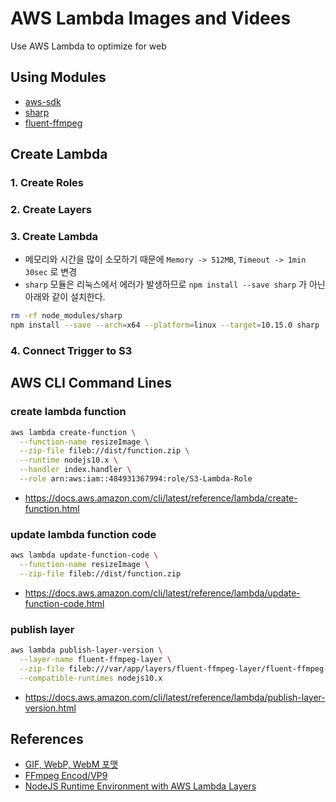 # AWS Lambda Images and Videes

Use AWS Lambda to optimize for web

## Using Modules

- [aws-sdk](https://docs.aws.amazon.com/AWSJavaScriptSDK/latest/index.html)
- [sharp](https://sharp.pixelplumbing.com/en/stable/)
- [fluent-ffmpeg](https://github.com/fluent-ffmpeg/node-fluent-ffmpeg)

## Create Lambda

### 1. Create Roles

### 2. Create Layers

### 3. Create Lambda

- 메모리와 시간을 많이 소모하기 때문에 `Memory -> 512MB`, `Timeout -> 1min 30sec` 로 변경
- `sharp` 모듈은 리눅스에서 에러가 발생하므로 `npm install --save sharp` 가 아닌 아래와 같이 설치한다.
```bash
rm -rf node_modules/sharp
npm install --save --arch=x64 --platform=linux --target=10.15.0 sharp
```

### 4. Connect Trigger to S3

## AWS CLI Command Lines

### create lambda function

```bash
aws lambda create-function \
  --function-name resizeImage \
  --zip-file fileb://dist/function.zip \
  --runtime nodejs10.x \
  --handler index.handler \
  --role arn:aws:iam::484931367994:role/S3-Lambda-Role
```

- https://docs.aws.amazon.com/cli/latest/reference/lambda/create-function.html

### update lambda function code

```bash
aws lambda update-function-code \
  --function-name resizeImage \
  --zip-file fileb://dist/function.zip
```

- https://docs.aws.amazon.com/cli/latest/reference/lambda/update-function-code.html

### publish layer

```bash
aws lambda publish-layer-version \
  --layer-name fluent-ffmpeg-layer \
  --zip-file fileb:///var/app/layers/fluent-ffmpeg-layer/fluent-ffmpeg-layer.zip \
  --compatible-runtimes nodejs10.x
```

- https://docs.aws.amazon.com/cli/latest/reference/lambda/publish-layer-version.html


## References

- [GIF, WebP, WebM 포맷](#https://kr.bandisoft.com/honeycam/help/file_format/)
- [FFmpeg Encod/VP9](https://trac.ffmpeg.org/wiki/Encode/VP9)
- [NodeJS Runtime Environment with AWS Lambda Layers](https://medium.com/@anjanava.biswas/nodejs-runtime-environment-with-aws-lambda-layers-f3914613e20e)
